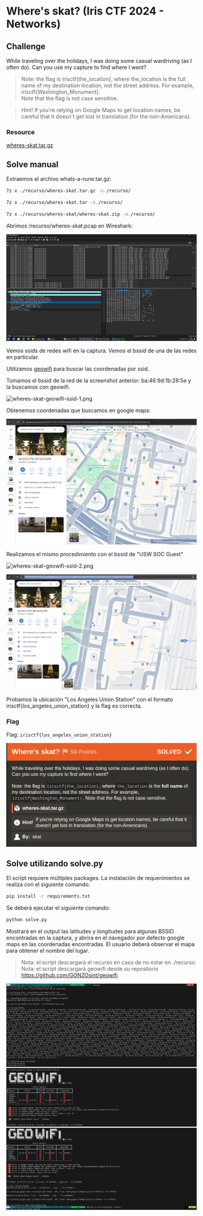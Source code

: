 # Where's skat? (Iris CTF 2024 - Networks)

## Challenge
While traveling over the holidays, I was doing some casual wardriving (as I often do). Can you use my capture to find where I went?

> Note: the flag is irisctf{the_location}, where the_location is the full name of my destination location, not the street address. For example, irisctf{Washington_Monument}.  
Note that the flag is not case sensitive.

> Hint! If you're relying on Google Maps to get location names, be careful that it doesn't get lost in translation (for the non-Americans).

### Resource
[wheres-skat.tar.gz](https://cdn.2024.irisc.tf/wheres-skat.tar.gz)

## Solve manual

Extraemos el archivo whats-a-rune.tar.gz:

```bash
7z x ./recurso/wheres-skat.tar.gz -o./recurso/
```

```bash
7z x ./recurso/wheres-skat.tar -o./recurso/
```

```bash
7z x ./recurso/wheres-skat/wheres-skat.zip -o./recurso/
```

Abrimos /recurso/wheres-skat.pcap en Wireshark:

![wireshark](./images/wheres-skat-wireshark-bssid-1.png)

Vemos ssids de redes wifi en la captura. Vemos el bssid de una de las redes en particular.

Utilizamos [geowifi](https://github.com/GONZOsint/geowifi) para buscar las coordenadas por ssid.

Tomamos el bssid de la red de la screenshot anterior: ba:46:9d:1b:28:5e y la buscamos con geowifi.

![wheres-skat-geowifi-ssid-1.png](./images/wheres-skat-geowifi-ssid-1.png)

Obtenemos coordenadas que buscamos en google maps:

![wheres-skat-geowifi-maps-1.png](./images/wheres-skat-geowifi-maps-1.png)

Realizamos el mismo procedimiento con el bssid de "USW SOC Guest"

![wheres-skat-geowifi-ssid-2.png](./images/wheres-skat-geowifi-ssid-2.png)

![wheres-skat-geowifi-maps-2.png](./images/wheres-skat-geowifi-maps-2.png)

Probamos la ubicación "Los Angeles Union Station" con el formato irisctf{los_angeles_union_station} y la flag es correcta.


### Flag
Flag: `irisctf{los_angeles_union_station}`

![Solved](./images/wheres-skat-solved.png)

## Solve utilizando solve.py
El script requiere múltiples packages. La instalación de requerimientos se realiza con el siguiente comando:

```bash
pip install -r requirements.txt
```

Se deberá ejecutar el siguiente comando:

```bash
python solve.py
```

Mostrará en el output las latitudes y longitudes para algunas BSSID encontradas en la captura, y abrira en el navegador por defecto google maps en las coordenadas encontradas. El usuario deberá observar el mapa para obtener el nombre del lugar.

> Nota: el script descargará el recurso en caso de no estar en ./recurso.  
> Nota: el script descargará geowifi desde su repositorio https://github.com/GONZOsint/geowifi.

![Solved using python script 1](./images/wheres-skat-python-solve-1.png)
![Solved using python script 1](./images/wheres-skat-python-solve-2.png)
![Solved using python script 1](./images/wheres-skat-python-solve-3.png)